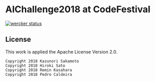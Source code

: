 # AIChallenge2018 at CodeFestival

[![wercker status](https://app.wercker.com/status/7dd58112b3c4214e3e500d1f1ae12848/m/master 'wercker status')](https://app.wercker.com/project/byKey/7dd58112b3c4214e3e500d1f1ae12848)

## License

This work is applied the Apache License Version 2.0.

```
Copyright 2018 Kazunori Sakamoto
Copyright 2018 Hiroki Sato
Copyright 2018 Remin Kasahara
Copyright 2018 Pedro Caldeira
```
